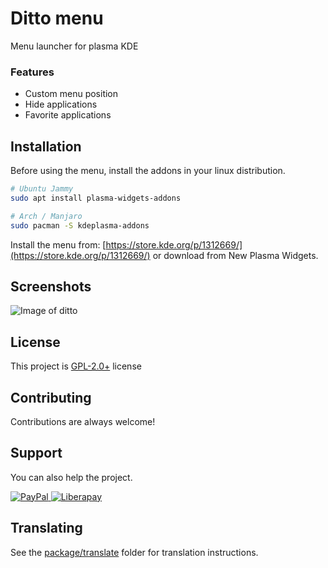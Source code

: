 # Ditto menu

Menu launcher for plasma KDE

### Features

- Custom menu position
- Hide applications
- Favorite applications

## Installation

Before using the menu, install the addons in your linux distribution.

```bash
# Ubuntu Jammy
sudo apt install plasma-widgets-addons

# Arch / Manjaro
sudo pacman -S kdeplasma-addons

```
Install the menu from: [https://store.kde.org/p/1312669/](https://store.kde.org/p/1312669/) or download from New Plasma Widgets.


## Screenshots

![Image of ditto](https://raw.githubusercontent.com/adhec/dittoMenuKDE/main/preview.jpg)

## License

This project is [GPL-2.0+](https://choosealicense.com/licenses/gpl-2.0/) license


## Contributing

Contributions are always welcome!

## Support

You can also help the project.

<p>
    <a href="https://www.paypal.com/cgi-bin/webscr?cmd=_s-xclick&hosted_button_id=V9Q8MK9CKSQW8&source=url" target="https://www.paypal.com/cgi-bin/webscr?cmd=_s-xclick&hosted_button_id=V9Q8MK9CKSQW8&source=url">
        <img src="https://img.shields.io/badge/PayPal-adhec-blue.svg?logo=paypal&logoColor=00457C&style=flat-square" alt="PayPal"/>
    </a>
    <a href="https://liberapay.com/_adhe_/donate" target="https://liberapay.com/_adhe_/donate">
        <img src="https://img.shields.io/badge/Liberapay-adhec-yellow.svg?logo=liberapay&logoColor=f6c915&style=flat-square" alt="Liberapay"/>
    </a>
</p>


## Translating

See the [package/translate](package/translate) folder for translation instructions.
